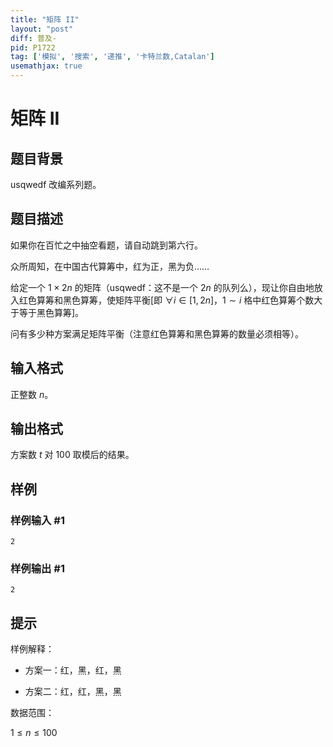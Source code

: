 ```yaml
---
title: "矩阵 II"
layout: "post"
diff: 普及-
pid: P1722
tag: ['模拟', '搜索', '递推', '卡特兰数,Catalan']
usemathjax: true
---
```


# 矩阵 II
## 题目背景

usqwedf 改编系列题。

## 题目描述


如果你在百忙之中抽空看题，请自动跳到第六行。

众所周知，在中国古代算筹中，红为正，黑为负……

给定一个 $1\times 2n$ 的矩阵（usqwedf：这不是一个 $2n$ 的队列么），现让你自由地放入红色算筹和黑色算筹，使矩阵平衡[即 $\forall i \in[1, 2n]$，$1\sim i$ 格中红色算筹个数大于等于黑色算筹]。

问有多少种方案满足矩阵平衡（注意红色算筹和黑色算筹的数量必须相等）。
## 输入格式

正整数 $n$。
## 输出格式

方案数 $t$ 对 $100$ 取模后的结果。
## 样例

### 样例输入 #1
```
2
```
### 样例输出 #1
```
2
```
## 提示

样例解释： 

- 方案一：红，黑，红，黑

- 方案二：红，红，黑，黑

数据范围：

$1\le n\le 100$
